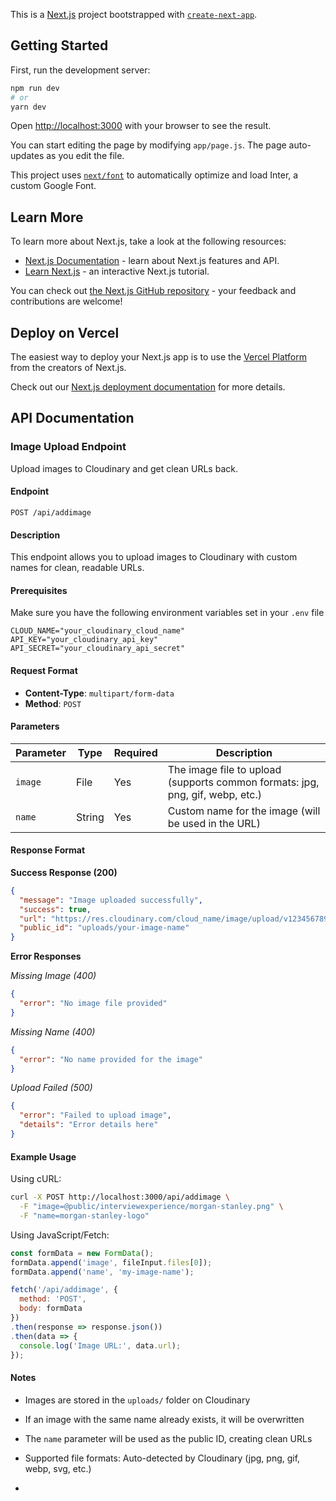 This is a [Next.js](https://nextjs.org/) project bootstrapped with [`create-next-app`](https://github.com/vercel/next.js/tree/canary/packages/create-next-app).

## Getting Started

First,  run the development server:

```bash
npm run dev
# or
yarn dev
```

Open [http://localhost:3000](http://localhost:3000) with your browser to see the result.

You can start editing the page by modifying `app/page.js`. The page auto-updates as you edit the file.

This project uses [`next/font`](https://nextjs.org/docs/basic-features/font-optimization) to automatically optimize and load Inter, a custom Google Font.

## Learn More

To learn more about Next.js, take a look at the following resources:

- [Next.js Documentation](https://nextjs.org/docs) - learn about Next.js features and API.
- [Learn Next.js](https://nextjs.org/learn) - an interactive Next.js tutorial.

You can check out [the Next.js GitHub repository](https://github.com/vercel/next.js/) - your feedback and contributions are welcome!

## Deploy on Vercel

The easiest way to deploy your Next.js app is to use the [Vercel Platform](https://vercel.com/new?utm_medium=default-template&filter=next.js&utm_source=create-next-app&utm_campaign=create-next-app-readme) from the creators of Next.js.

Check out our [Next.js deployment documentation](https://nextjs.org/docs/deployment) for more details.

## API Documentation

### Image Upload Endpoint

Upload images to Cloudinary and get clean URLs back.

#### Endpoint
```
POST /api/addimage
```

#### Description
This endpoint allows you to upload images to Cloudinary with custom names for clean, readable URLs.

#### Prerequisites
Make sure you have the following environment variables set in your `.env` file
```env
CLOUD_NAME="your_cloudinary_cloud_name"
API_KEY="your_cloudinary_api_key"
API_SECRET="your_cloudinary_api_secret"
```

#### Request Format
- **Content-Type**: `multipart/form-data`
- **Method**: `POST`

#### Parameters
| Parameter | Type | Required | Description |
|-----------|------|----------|-------------|
| `image` | File | Yes | The image file to upload (supports common formats: jpg, png, gif, webp, etc.) |
| `name` | String | Yes | Custom name for the image (will be used in the URL) |

#### Response Format

**Success Response (200)**
```json
{
  "message": "Image uploaded successfully",
  "success": true,
  "url": "https://res.cloudinary.com/cloud_name/image/upload/v1234567890/uploads/your-image-name.jpg",
  "public_id": "uploads/your-image-name"
}
```

**Error Responses**

*Missing Image (400)*
```json
{
  "error": "No image file provided"
}
```

*Missing Name (400)*
```json
{
  "error": "No name provided for the image"
}
```

*Upload Failed (500)*
```json
{
  "error": "Failed to upload image",
  "details": "Error details here"
}
```

#### Example Usage

Using cURL:
```bash
curl -X POST http://localhost:3000/api/addimage \
  -F "image=@public/interviewexperience/morgan-stanley.png" \
  -F "name=morgan-stanley-logo"
```

Using JavaScript/Fetch:
```javascript
const formData = new FormData();
formData.append('image', fileInput.files[0]);
formData.append('name', 'my-image-name');

fetch('/api/addimage', {
  method: 'POST',
  body: formData
})
.then(response => response.json())
.then(data => {
  console.log('Image URL:', data.url);
});
```

#### Notes
- Images are stored in the `uploads/` folder on Cloudinary
- If an image with the same name already exists, it will be overwritten
- The `name` parameter will be used as the public ID, creating clean URLs
- Supported file formats: Auto-detected by Cloudinary (jpg, png, gif, webp, svg, etc.)



- 

